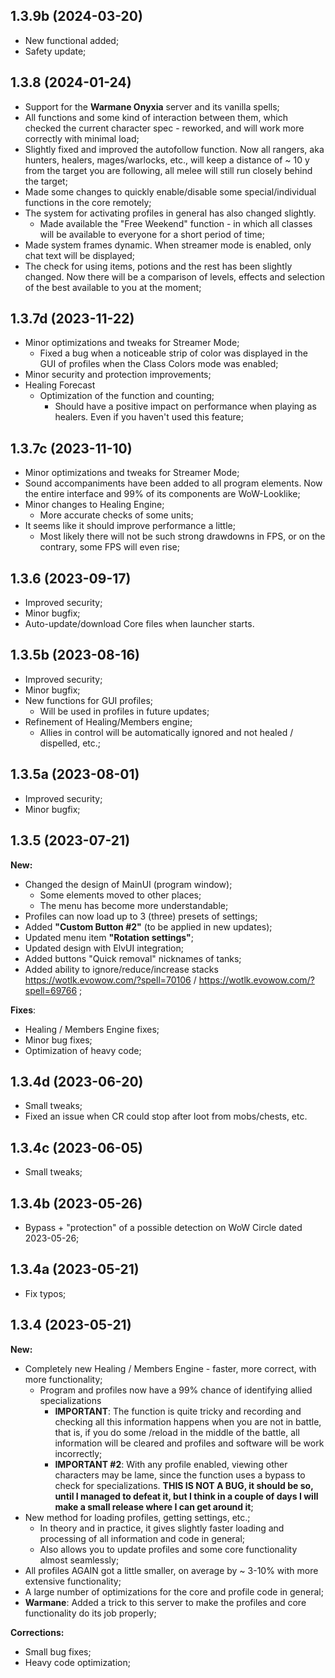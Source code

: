 ## 1.3.9b (2024-03-20)
- New functional added;
- Safety update;

## 1.3.8 (2024-01-24)
- Support for the **Warmane Onyxia** server and its vanilla spells;
- All functions and some kind of interaction between them, which checked the current character spec - reworked, and will work more correctly with minimal load;
- Slightly fixed and improved the autofollow function. Now all rangers, aka hunters, healers, mages/warlocks, etc., will keep a distance of ~ 10 y from the target you are following, all melee will still run closely behind the target;
- Made some changes to quickly enable/disable some special/individual functions in the core remotely;
- The system for activating profiles in general has also changed slightly.
  - Made available the "Free Weekend" function - in which all classes will be available to everyone for a short period of time;
- Made system frames dynamic. When streamer mode is enabled, only chat text will be displayed;
- The check for using items, potions and the rest has been slightly changed. Now there will be a comparison of levels, effects and selection of the best available to you at the moment;

## 1.3.7d (2023-11-22)
- Minor optimizations and tweaks for Streamer Mode;
  - Fixed a bug when a noticeable strip of color was displayed in the GUI of profiles when the Class Colors mode was enabled;
- Minor security and protection improvements;
- Healing Forecast
  - Optimization of the function and counting;
    - Should have a positive impact on performance when playing as healers. Even if you haven't used this feature;

## 1.3.7c (2023-11-10)
- Minor optimizations and tweaks for Streamer Mode;
- Sound accompaniments have been added to all program elements. Now the entire interface and 99% of its components are WoW-Looklike;
- Minor changes to Healing Engine;
  - More accurate checks of some units;
- It seems like it should improve performance a little;
  - Most likely there will not be such strong drawdowns in FPS, or on the contrary, some FPS will even rise;

## 1.3.6 (2023-09-17)
- Improved security;
- Minor bugfix;
- Auto-update/download Core files when launcher starts.

## 1.3.5b (2023-08-16)
- Improved security;
- Minor bugfix;
- New functions for GUI profiles;
   - Will be used in profiles in future updates;
- Refinement of Healing/Members engine;
   - Allies in control will be automatically ignored and not healed / dispelled, etc.;

## 1.3.5a (2023-08-01)
- Improved security;
- Minor bugfix;

## 1.3.5 (2023-07-21)
**New:**
- Changed the design of MainUI (program window);
	- Some elements moved to other places;
	- The menu has become more understandable;
- Profiles can now load up to 3 (three) presets of settings;
- Added **"Custom Button #2"** (to be applied in new updates);
- Updated menu item **"Rotation settings"**;
- Updated design with ElvUI integration;
- Added buttons "Quick removal" nicknames of tanks;
- Added ability to ignore/reduce/increase stacks https://wotlk.evowow.com/?spell=70106 / https://wotlk.evowow.com/?spell=69766 ;

**Fixes**:
- Healing / Members Engine fixes;
- Minor bug fixes;
- Optimization of heavy code;

## 1.3.4d (2023-06-20)
- Small tweaks;
- Fixed an issue when CR could stop after loot from mobs/chests, etc.

## 1.3.4c (2023-06-05)
- Small tweaks;

## 1.3.4b (2023-05-26)
- Bypass + "protection" of a possible detection on WoW Circle dated 2023-05-26;

## 1.3.4a (2023-05-21)
- Fix typos;

## 1.3.4 (2023-05-21)
**New:**
- Completely new Healing / Members Engine - faster, more correct, with more functionality;
	- Program and profiles now have a 99% chance of identifying allied specializations
		- **IMPORTANT**: The function is quite tricky and recording and checking all this information happens when you are not in battle, that is, if you do some /reload in the middle of the battle, all information will be cleared and profiles and software will be work incorrectly;
		- **IMPORTANT #2**: With any profile enabled, viewing other characters may be lame, since the function uses a bypass to check for specializations. **THIS IS NOT A BUG, it should be so, until I managed to defeat it, but I think in a couple of days I will make a small release where I can get around it**;
- New method for loading profiles, getting settings, etc.;
	- In theory and in practice, it gives slightly faster loading and processing of all information and code in general;
	- Also allows you to update profiles and some core functionality almost seamlessly;
- All profiles AGAIN got a little smaller, on average by ~ 3-10% with more extensive functionality;
- A large number of optimizations for the core and profile code in general;
- **Warmane**: Added a trick to this server to make the profiles and core functionality do its job properly;

**Corrections:**
- Small bug fixes;
- Heavy code optimization;